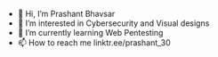 - 👋 Hi, I’m Prashant Bhavsar
- 👀 I’m interested in Cybersecurity and Visual designs
- 🌱 I’m currently learning Web Pentesting
- 📫 How to reach me linktr.ee/prashant_30

<!---
Shant3012/Shant3012 is a ✨ special ✨ repository because its `README.md` (this file) appears on your GitHub profile.
You can click the Preview link to take a look at your changes.
--->
